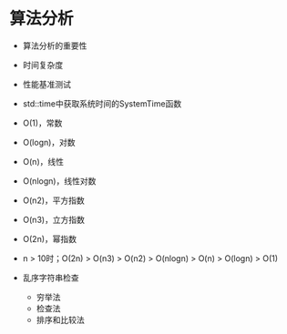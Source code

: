 # 算法分析

- 算法分析的重要性
- 时间复杂度
- 性能基准测试

- std::time中获取系统时间的SystemTime函数

- O(1)，常数
- O(logn)，对数
- O(n)，线性
- O(nlogn)，线性对数
- O(n2)，平方指数
- O(n3)，立方指数
- O(2n)，幂指数

- n > 10时；O(2n) > O(n3) > O(n2) > O(nlogn) > O(n) > O(logn) > O(1)

- 乱序字符串检查
  - 穷举法
  - 检查法
  - 排序和比较法
